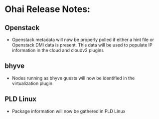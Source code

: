 <!---
This file is reset every time a new release is done. The contents of this file are for the currently unreleased version.

Example Note:

## Example Heading
Details about the thing that changed that needs to get included in the Release Notes in markdown.
-->

# Ohai Release Notes:

## Openstack

- Openstack metadata will now be properly polled if either a hint file or Openstack DMI data is present. This data will be used to populate IP information in the cloud and cloudv2 plugins

## bhyve

- Nodes running as bhyve guests will now be identified in the virtualization plugin

## PLD Linux

- Package information will now be gathered in PLD Linux
